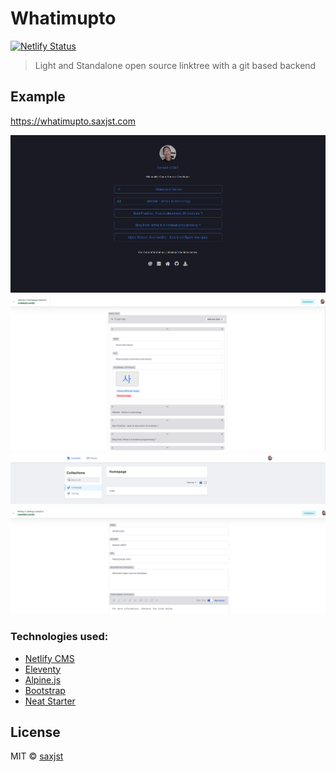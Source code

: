 # Whatimupto

[![Netlify Status](https://api.netlify.com/api/v1/badges/c0c7239a-17f4-42a5-886c-0e17924712e1/deploy-status)](https://app.netlify.com/sites/admiring-noyce-84c88a/deploys)
> Light and Standalone open source linktree with a git based backend

## Example

https://whatimupto.saxjst.com

<div align="center">
<a href="https://whatimupto.saxjst.com">
	<img src="homepage-whatimupto.png" width="600" title="homepage">
	<img src="backend-whatimupto-01.png" style="margin-top:5px;" width="600" title="homepage">
	<img src="backend-whatimupto-02.png" style="margin-top:5px;" width="600" title="homepage">
	<img src="backend-whatimupto-03.png" style="margin-top:5px;" width="600" title="homepage">

</a>
</div>


### Technologies used:

- [Netlify CMS](https://www.netlifycms.org/)
- [Eleventy](https://www.11ty.dev/)
- [Alpine.js](https://github.com/alpinejs/alpine)
- [Bootstrap](https://getbootstrap.com/)
- [Neat Starter](https://github.com/surjithctly/neat-starter)

## License

MIT © [saxjst](https://saxjst.com)
